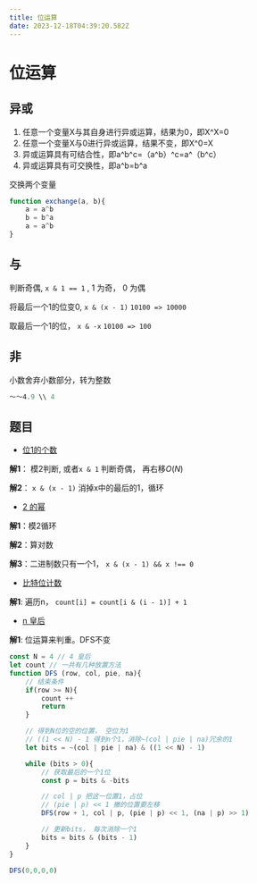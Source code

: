 ```yaml
---
title: 位运算
date: 2023-12-18T04:39:20.582Z
---
```

# 位运算


## 异或

1. 任意一个变量X与其自身进行异或运算，结果为0，即X^X=0
2. 任意一个变量X与0进行异或运算，结果不变，即X^0=X
3. 异或运算具有可结合性，即a^b^c=（a^b）^c=a^（b^c）
4. 异或运算具有可交换性，即a^b=b^a

交换两个变量

```js
function exchange(a, b){
    a = a^b
    b = b^a
    a = a^b
}
```

## 与

判断奇偶, `x & 1 == 1` , 1 为奇， 0 为偶

将最后一个1的位变0, `x & (x - 1)` `10100 => 10000`

取最后一个1的位， `x & -x` `10100 => 100`



## 非

小数舍弃小数部分，转为整数 
```js
～～4.9 \\ 4
```

## 题目

- [位1的个数](https://leetcode.cn/problems/number-of-1-bits/description/)

**解1**： 模2判断, 或者`x & 1` 判断奇偶， 再右移$O(N)$

**解2**： `x & (x - 1)` 消掉x中的最后的1，循环

- [2 的幂](https://leetcode.cn/problems/power-of-two/)

**解1**：模2循环

**解2**：算对数

**解3**：二进制数只有一个1， `x & (x - 1) && x !== 0`

- [比特位计数](https://leetcode.cn/problems/counting-bits/)

**解1**: 遍历n， `count[i] = count[i & (i - 1)] + 1` 

- [n 皇后](https://leetcode.cn/problems/n-queens/)

**解1**: 位运算来判重。DFS不变

```js
const N = 4 // 4 皇后
let count // 一共有几种放置方法
function DFS (row, col, pie, na){
    // 结束条件
    if(row >= N){
        count ++
        return
    }

    // 得到N位的空的位置， 空位为1
    // ((1 << N) - 1 得到n个1，消除~(col | pie | na)冗余的1
    let bits = ~(col | pie | na) & ((1 << N) - 1)

    while (bits > 0){
        // 获取最后的一个1位
        const p = bits & -bits

        // col | p 把这一位置1，占位
        // (pie | p) << 1 撇的位置要左移
        DFS(row + 1, col | p, (pie | p) << 1, (na | p) >> 1)

        // 更新bits， 每次消除一个1
        bits = bits & (bits - 1)
    }
}

DFS(0,0,0,0)
```


